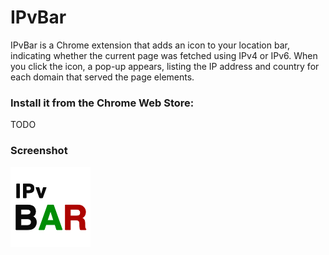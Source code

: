 # IPvBar

IPvBar is a Chrome extension that adds an icon to your location bar, indicating whether the current page was fetched using IPv4 or IPv6. When you click the icon, a pop-up appears, listing the IP address and country for each domain that served the page elements.

### Install it from the Chrome Web Store:

TODO

### Screenshot

![Screenshot](/misc/demo.png?raw=true)

